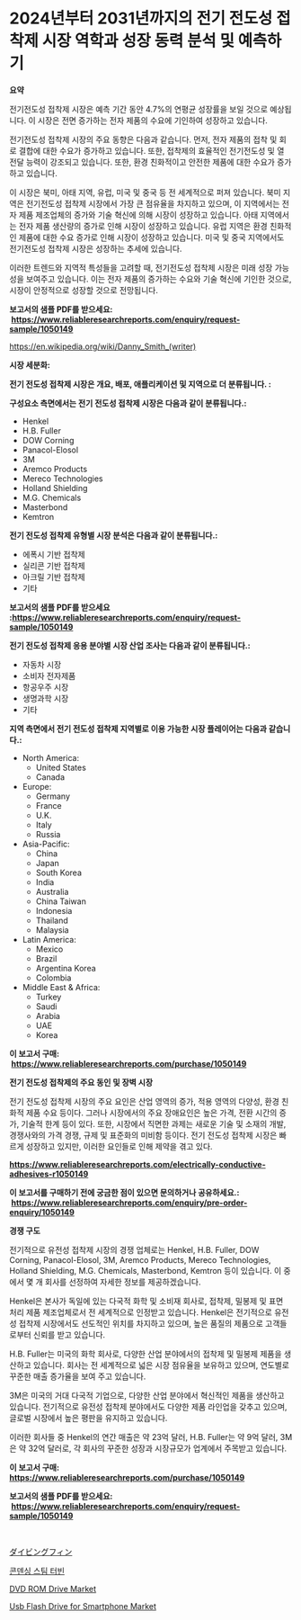 <p><h1>2024년부터 2031년까지의 전기 전도성 접착제 시장 역학과 성장 동력 분석 및 예측하기</h1></p><p><strong>요약</strong></p>
<p><p>전기전도성 접착제 시장은 예측 기간 동안 4.7%의 연평균 성장률을 보일 것으로 예상됩니다. 이 시장은 전면 증가하는 전자 제품의 수요에 기인하여 성장하고 있습니다.</p><p>전기전도성 접착제 시장의 주요 동향은 다음과 같습니다. 먼저, 전자 제품의 접착 및 회로 결합에 대한 수요가 증가하고 있습니다. 또한, 접착제의 효율적인 전기전도성 및 열 전달 능력이 강조되고 있습니다. 또한, 환경 친화적이고 안전한 제품에 대한 수요가 증가하고 있습니다.</p><p>이 시장은 북미, 아태 지역, 유럽, 미국 및 중국 등 전 세계적으로 퍼져 있습니다. 북미 지역은 전기전도성 접착제 시장에서 가장 큰 점유율을 차지하고 있으며, 이 지역에서는 전자 제품 제조업체의 증가와 기술 혁신에 의해 시장이 성장하고 있습니다. 아태 지역에서는 전자 제품 생산량의 증가로 인해 시장이 성장하고 있습니다. 유럽 지역은 환경 친화적인 제품에 대한 수요 증가로 인해 시장이 성장하고 있습니다. 미국 및 중국 지역에서도 전기전도성 접착제 시장은 성장하는 추세에 있습니다.</p><p>이러한 트렌드와 지역적 특성들을 고려할 때, 전기전도성 접착제 시장은 미래 성장 가능성을 보여주고 있습니다. 이는 전자 제품의 증가하는 수요와 기술 혁신에 기인한 것으로, 시장이 안정적으로 성장할 것으로 전망됩니다.</p></p>
<p><strong>보고서의 샘플 PDF를 받으세요: &nbsp;<a href="https://www.reliableresearchreports.com/enquiry/request-sample/1050149">https://www.reliableresearchreports.com/enquiry/request-sample/1050149</a></strong></p>
<p><a href="https://en.wikipedia.org/wiki/Danny_Smith_(writer)">https://en.wikipedia.org/wiki/Danny_Smith_(writer)</a></p>
<p><strong>시장 세분화:</strong></p>
<p><strong> 전기 전도성 접착제 시장은 개요, 배포, 애플리케이션 및 지역으로 더 분류됩니다. :</strong></p>
<p><strong>구성요소 측면에서는 전기 전도성 접착제 시장은 다음과 같이 분류됩니다.:</strong></p>
<p><ul><li>Henkel</li><li>H.B. Fuller</li><li>DOW Corning</li><li>Panacol-Elosol</li><li>3M</li><li>Aremco Products</li><li>Mereco Technologies</li><li>Holland Shielding</li><li>M.G. Chemicals</li><li>Masterbond</li><li>Kemtron</li></ul></p>
<p><strong> 전기 전도성 접착제 유형별 시장 분석은 다음과 같이 분류됩니다.:</strong></p>
<p><ul><li>에폭시 기반 접착제</li><li>실리콘 기반 접착제</li><li>아크릴 기반 접착제</li><li>기타</li></ul></p>
<p><strong>보고서의 샘플 PDF를 받으세요 :<a href="https://www.reliableresearchreports.com/enquiry/request-sample/1050149">https://www.reliableresearchreports.com/enquiry/request-sample/1050149</a></strong></p>
<p><strong> 전기 전도성 접착제 응용 분야별 시장 산업 조사는 다음과 같이 분류됩니다.:</strong></p>
<p><ul><li>자동차 시장</li><li>소비자 전자제품</li><li>항공우주 시장</li><li>생명과학 시장</li><li>기타</li></ul></p>
<p><strong>지역 측면에서 전기 전도성 접착제 지역별로 이용 가능한 시장 플레이어는 다음과 같습니다.:</strong></p>
<p><ul>
    <li>
        North America:
        <ul>
            <li>United States</li>
            <li>Canada</li>
        </ul>
    </li>
    <li>
        Europe:
        <ul>
            <li>Germany</li>
            <li>France</li>
            <li>U.K.</li>
            <li>Italy</li>
            <li>Russia</li>
        </ul>
    </li>
    <li>
        Asia-Pacific:
        <ul>
            <li>China</li>
            <li>Japan</li>
            <li>South Korea</li>
            <li>India</li>
            <li>Australia</li>
            <li>China Taiwan</li>
            <li>Indonesia</li>
            <li>Thailand</li>
            <li>Malaysia</li>
        </ul>
    </li>
    <li>
        Latin America:
        <ul>
            <li>Mexico</li>
            <li>Brazil</li>
            <li>Argentina Korea</li>
            <li>Colombia</li>
        </ul>
    </li>
    <li>
        Middle East & Africa:
        <ul>
            <li>Turkey</li>
            <li>Saudi</li>
            <li>Arabia</li>
            <li>UAE</li>
            <li>Korea</li>
        </ul>
    </li>
    </ul></p>
<p><strong>이 보고서 구매: &nbsp;<a href="https://www.reliableresearchreports.com/purchase/1050149">https://www.reliableresearchreports.com/purchase/1050149</a></strong></p>
<p><strong>전기 전도성 접착제의 주요 동인 및 장벽 시장</strong></p>
<p><p>전기 전도성 접착제 시장의 주요 요인은 산업 영역의 증가, 적용 영역의 다양성, 환경 친화적 제품 수요 등이다. 그러나 시장에서의 주요 장애요인은 높은 가격, 전환 시간의 증가, 기술적 한계 등이 있다. 또한, 시장에서 직면한 과제는 새로운 기술 및 소재의 개발, 경쟁사와의 가격 경쟁, 규제 및 표준화의 미비함 등이다. 전기 전도성 접착제 시장은 빠르게 성장하고 있지만, 이러한 요인들로 인해 제약을 겪고 있다.</p></p>
<p><strong><a href="https://www.reliableresearchreports.com/electrically-conductive-adhesives-r1050149">https://www.reliableresearchreports.com/electrically-conductive-adhesives-r1050149</a></strong></p>
<p><strong>이 보고서를 구매하기 전에 궁금한 점이 있으면 문의하거나 공유하세요.: &nbsp;<a href="https://www.reliableresearchreports.com/enquiry/pre-order-enquiry/1050149">https://www.reliableresearchreports.com/enquiry/pre-order-enquiry/1050149</a></strong></p>
<p><strong>경쟁 구도</strong></p>
<p><p>전기적으로 유전성 접착제 시장의 경쟁 업체로는 Henkel, H.B. Fuller, DOW Corning, Panacol-Elosol, 3M, Aremco Products, Mereco Technologies, Holland Shielding, M.G. Chemicals, Masterbond, Kemtron 등이 있습니다. 이 중에서 몇 개 회사를 선정하여 자세한 정보를 제공하겠습니다.</p><p>Henkel은 본사가 독일에 있는 다국적 화학 및 소비재 회사로, 접착제, 밀봉제 및 표면 처리 제품 제조업체로서 전 세계적으로 인정받고 있습니다. Henkel은 전기적으로 유전성 접착제 시장에서도 선도적인 위치를 차지하고 있으며, 높은 품질의 제품으로 고객들로부터 신뢰를 받고 있습니다.</p><p>H.B. Fuller는 미국의 화학 회사로, 다양한 산업 분야에서의 접착제 및 밀봉제 제품을 생산하고 있습니다. 회사는 전 세계적으로 넓은 시장 점유율을 보유하고 있으며, 연도별로 꾸준한 매출 증가율을 보여 주고 있습니다.</p><p>3M은 미국의 거대 다국적 기업으로, 다양한 산업 분야에서 혁신적인 제품을 생산하고 있습니다. 전기적으로 유전성 접착제 분야에서도 다양한 제품 라인업을 갖추고 있으며, 글로벌 시장에서 높은 평판을 유지하고 있습니다.</p><p>이러한 회사들 중 Henkel의 연간 매출은 약 23억 달러, H.B. Fuller는 약 9억 달러, 3M은 약 32억 달러로, 각 회사의 꾸준한 성장과 시장규모가 업계에서 주목받고 있습니다.</p></p>
<p><strong>이 보고서 구매: &nbsp; <a href="https://www.reliableresearchreports.com/purchase/1050149">https://www.reliableresearchreports.com/purchase/1050149</a></strong></p>
<p><strong>보고서의 샘플 PDF를 받으세요: &nbsp;<a href="https://www.reliableresearchreports.com/enquiry/request-sample/1050149">https://www.reliableresearchreports.com/enquiry/request-sample/1050149</a></strong><strong></strong></p>
<p>&nbsp;</p>
<p><p><a href="https://medium.com/@novastamm2023/%E3%82%B0%E3%83%AD%E3%83%BC%E3%83%90%E3%83%AB%E3%83%80%E3%82%A4%E3%83%93%E3%83%B3%E3%82%B0%E3%83%95%E3%82%A3%E3%83%B3%E5%B8%82%E5%A0%B4%E3%81%AE%E5%8C%85%E6%8B%AC%E7%9A%84%E3%81%AA%E5%88%86%E6%9E%90-%E6%88%90%E9%95%B7%E3%83%88%E3%83%AC%E3%83%B3%E3%83%89%E3%81%A8%E5%B8%82%E5%A0%B4%E4%BA%88%E6%B8%AC-2024%E5%B9%B4-2031%E5%B9%B4-768af930fe76">ダイビングフィン</a></p><p><a href="https://github.com/sougarounis/Market-Research-Report-List-5/blob/main/978022638373.md">콘덴싱 스팀 터빈</a></p><p><a href="https://medium.com/@shawnsmithv6981/dvd-rom-drive-market-outlook-complete-industry-analysis-2024-to-2031-b56b087c5aea">DVD ROM Drive Market</a></p><p><a href="https://medium.com/@stephaniewynterk14/usb-flash-drive-for-smartphone-market-size-share-analysis-growth-trends-forecasts-2024-2c293fa85181">Usb Flash Drive for Smartphone Market</a></p></p>